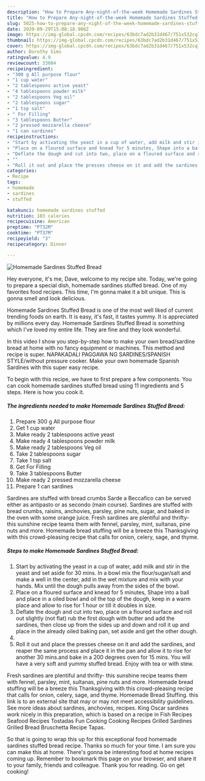 ```yaml
---
description: "How to Prepare Any-night-of-the-week Homemade Sardines Stuffed Bread"
title: "How to Prepare Any-night-of-the-week Homemade Sardines Stuffed Bread"
slug: 5025-how-to-prepare-any-night-of-the-week-homemade-sardines-stuffed-bread
date: 2020-09-29T15:08:18.906Z
image: https://img-global.cpcdn.com/recipes/63bdc7ad2b31d467/751x532cq70/homemade-sardines-stuffed-bread-recipe-main-photo.jpg
thumbnail: https://img-global.cpcdn.com/recipes/63bdc7ad2b31d467/751x532cq70/homemade-sardines-stuffed-bread-recipe-main-photo.jpg
cover: https://img-global.cpcdn.com/recipes/63bdc7ad2b31d467/751x532cq70/homemade-sardines-stuffed-bread-recipe-main-photo.jpg
author: Dorothy Sims
ratingvalue: 4.9
reviewcount: 33604
recipeingredient:
- "300 g All purpose flour"
- "1 cup water"
- "2 tablespoons active yeast"
- "4 tablespoons powder milk"
- "2 tablespoons Veg oil"
- "2 tablespoons sugar"
- "1 tsp salt"
- " For Filling"
- "3 tablespoons Butter"
- "2 pressed mozzarella cheese"
- "1 can sardines"
recipeinstructions:
- "Start by activating the yeast in a cup of water, add milk and stir in the yeast and set aside for 30 mins. In a bowl mix the flour/sugar/salt and make a well in the center, add in the wet mixture and mix with your hands. Mix until the dough pulls away from the sides of the bowl."
- "Place on a floured surface and knead for 5 minutes, Shape into a ball and place in a oiled bowl and oil the top of the dough, keep in a warm place and allow to rise for 1 hour or till it doubles in size."
- "Deflate the dough and cut into two, place on a floured surface and roll out slightly (not flat) rub the first dough with butter and add the sardines, then close up from the sides up and down and roll it up and place in the already oiled baking pan, set aside and get the other dough."
- ""
- "Roll it out and place the presses cheese on it and add the sardines, and reaper the same process and place it in the pan and allow it to rise for another 30 mins.and bake in a 200 degrees oven for 15 mins. You will have a very soft and yummy stuffed bread. Enjoy with tea or with stew."
categories:
- Recipe
tags:
- homemade
- sardines
- stuffed

katakunci: homemade sardines stuffed 
nutrition: 103 calories
recipecuisine: American
preptime: "PT32M"
cooktime: "PT37M"
recipeyield: "3"
recipecategory: Dinner

---
```



![Homemade Sardines Stuffed Bread](https://img-global.cpcdn.com/recipes/63bdc7ad2b31d467/751x532cq70/homemade-sardines-stuffed-bread-recipe-main-photo.jpg)

Hey everyone, it's me, Dave, welcome to my recipe site. Today, we're going to prepare a special dish, homemade sardines stuffed bread. One of my favorites food recipes. This time, I'm gonna make it a bit unique. This is gonna smell and look delicious.

Homemade Sardines Stuffed Bread is one of the most well liked of current trending foods on earth. It is easy, it's fast, it tastes yummy. It is appreciated by millions every day. Homemade Sardines Stuffed Bread is something which I've loved my entire life. They are fine and they look wonderful.

In this video I show you step-by-step how to make your own bread/sardine bread at home with no fancy equipment or machines. This method and recipe is super. NAPAKADALI PAGGAWA NG SARDINES/SPANISH STYLE/without pressure cooker. Make your own homemade Spanish Sardines with this super easy recipe.


To begin with this recipe, we have to first prepare a few components. You can cook homemade sardines stuffed bread using 11 ingredients and 5 steps. Here is how you cook it.

<!--inarticleads1-->

##### The ingredients needed to make Homemade Sardines Stuffed Bread:

1. Prepare 300 g All purpose flour
1. Get 1 cup water
1. Make ready 2 tablespoons active yeast
1. Make ready 4 tablespoons powder milk
1. Make ready 2 tablespoons Veg oil
1. Take 2 tablespoons sugar
1. Take 1 tsp salt
1. Get  For Filling
1. Take 3 tablespoons Butter
1. Make ready 2 pressed mozzarella cheese
1. Prepare 1 can sardines


Sardines are stuffed with bread crumbs Sarde a Beccafico can be served either as antipasto or as secondo (main course). Sardines are stuffed with bread crumbs, raisins, anchovies, parsley, pine nuts, sugar, and baked in the oven with some orange juice. Fresh sardines are plentiful and thrifty- this sunshine recipe teams them with fennel, parsley, mint, sultanas, pine nuts and more. Homemade bread stuffing will be a breeze this Thanksgiving with this crowd-pleasing recipe that calls for onion, celery, sage, and thyme. 

<!--inarticleads2-->

##### Steps to make Homemade Sardines Stuffed Bread:

1. Start by activating the yeast in a cup of water, add milk and stir in the yeast and set aside for 30 mins. In a bowl mix the flour/sugar/salt and make a well in the center, add in the wet mixture and mix with your hands. Mix until the dough pulls away from the sides of the bowl.
1. Place on a floured surface and knead for 5 minutes, Shape into a ball and place in a oiled bowl and oil the top of the dough, keep in a warm place and allow to rise for 1 hour or till it doubles in size.
1. Deflate the dough and cut into two, place on a floured surface and roll out slightly (not flat) rub the first dough with butter and add the sardines, then close up from the sides up and down and roll it up and place in the already oiled baking pan, set aside and get the other dough.
1. 
1. Roll it out and place the presses cheese on it and add the sardines, and reaper the same process and place it in the pan and allow it to rise for another 30 mins.and bake in a 200 degrees oven for 15 mins. You will have a very soft and yummy stuffed bread. Enjoy with tea or with stew.


Fresh sardines are plentiful and thrifty- this sunshine recipe teams them with fennel, parsley, mint, sultanas, pine nuts and more. Homemade bread stuffing will be a breeze this Thanksgiving with this crowd-pleasing recipe that calls for onion, celery, sage, and thyme. Homemade Bread Stuffing. this link is to an external site that may or may not meet accessibility guidelines. See more ideas about sardines, anchovies, recipes. King Oscar sardines work nicely in this preparation, which is based on a recipe in Fish Recipes Seafood Recipes Tostadas Fun Cooking Cooking Recipes Grilled Sardines Grilled Bread Bruschetta Recipe Tapas. 

So that is going to wrap this up for this exceptional food homemade sardines stuffed bread recipe. Thanks so much for your time. I am sure you can make this at home. There's gonna be interesting food at home recipes coming up. Remember to bookmark this page on your browser, and share it to your family, friends and colleague. Thank you for reading. Go on get cooking!
